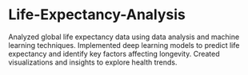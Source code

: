 # Life-Expectancy-Analysis
Analyzed global life expectancy data using data analysis and machine learning techniques. Implemented deep learning models to predict life expectancy and identify key factors affecting longevity. Created visualizations and insights to explore health trends.  
